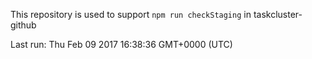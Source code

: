 This repository is used to support `npm run checkStaging` in taskcluster-github

Last run: Thu Feb 09 2017 16:38:36 GMT+0000 (UTC)